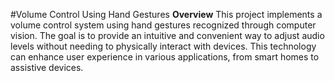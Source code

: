 #Volume Control Using Hand Gestures
**Overview**
This project implements a volume control system using hand gestures recognized through computer vision. The goal is to provide an intuitive and convenient way to adjust audio levels without needing to physically interact with devices. This technology can enhance user experience in various applications, from smart homes to assistive devices.
